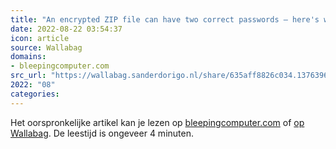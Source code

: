 ```yaml
---
title: "An encrypted ZIP file can have two correct passwords — here's why"
date: 2022-08-22 03:54:37
icon: article
source: Wallabag
domains:
- bleepingcomputer.com
src_url: "https://wallabag.sanderdorigo.nl/share/635aff8826c034.13763969"
2022: "08"
categories:
---
```

Het oorspronkelijke artikel kan je lezen op [bleepingcomputer.com](https://www.bleepingcomputer.com/news/security/an-encrypted-zip-file-can-have-two-correct-passwords-heres-why/) of [op Wallabag](https://wallabag.sanderdorigo.nl/share/635aff8826c034.13763969). De leestijd is ongeveer 4 minuten.